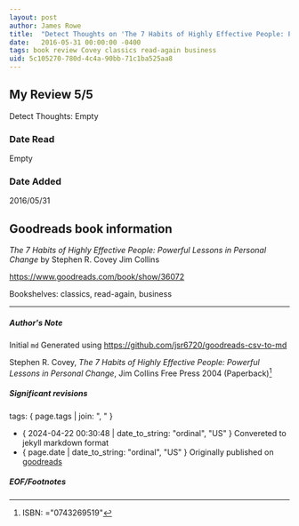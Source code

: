 ```yaml
---
layout: post
author: James Rowe
title:  "Detect Thoughts on 'The 7 Habits of Highly Effective People: Powerful Lessons in Personal Change'"
date:   2016-05-31 00:00:00 -0400
tags: book review Covey classics read-again business
uid: 5c105270-780d-4c4a-90bb-71c1ba525aa8
---
```


<!-- highly dependent on how you personally use jekyll templates, and how you want this to show up -->

## My Review 5/5

Detect Thoughts: Empty

### Date Read
Empty

### Date Added
2016/05/31

## Goodreads book information

*The 7 Habits of Highly Effective People: Powerful Lessons in Personal Change* by Stephen R. Covey
Jim Collins

https://www.goodreads.com/book/show/36072

Bookshelves: classics, read-again, business

---

##### Author's Note

Initial `md` Generated using https://github.com/jsr6720/goodreads-csv-to-md

Stephen R. Covey, *The 7 Habits of Highly Effective People: Powerful Lessons in Personal Change*, Jim Collins Free Press 2004 (Paperback)[^1]

##### Significant revisions

tags: { page.tags | join: ", " } <!-- todo move this somewhere -->

- { 2024-04-22 00:30:48 | date_to_string: "ordinal", "US" } Convereted to jekyll markdown format 
- { page.date | date_to_string: "ordinal", "US" } Originally published on [goodreads](https://www.goodreads.com)

##### EOF/Footnotes

[^1]: ISBN: ="0743269519"